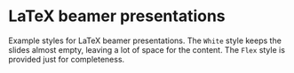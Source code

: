 # LaTeX beamer presentations
Example styles for LaTeX beamer presentations.
The `White` style keeps the slides almost empty, leaving a lot of space for the content.
The `Flex` style is provided just for completeness.
